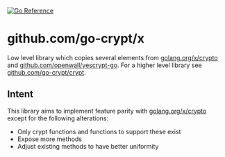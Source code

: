 [![Go Reference](https://pkg.go.dev/badge/github.com/go-crypt/x.svg)](https://pkg.go.dev/github.com/go-crypt/x)

# github.com/go-crypt/x

Low level library which copies several elements from [golang.org/x/crypto] and [github.com/openwall/yescrypt-go]. For a 
higher level library see [github.com/go-crypt/crypt].

## Intent

This library aims to implement feature parity with [golang.org/x/crypto] except for the following alterations:

- Only crypt functions and functions to support these exist
- Expose more methods
- Adjust existing methods to have better uniformity


[golang.org/x/crypto]: https://pkg.go.dev/golang.org/x/crypto
[github.com/go-crypt/crypt]: https://github.com/go-crypt/crypt
[github.com/openwall/yescrypt-go]: https://github.com/openwall/yescrypt-go
